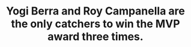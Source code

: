 ---
title:      
  - Yogi Berra and Roy Campanella are the only catchers to win the MVP award three times.
secondary:
  - Berra won it in 1951, 1954, and 1955 with the New York Yankees, and Campanella won it in 1951, 1953, and 1955 with the Brooklyn Dodgers.
reference:
---